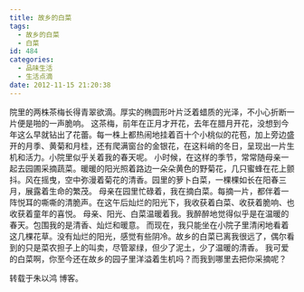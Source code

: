 ```yaml
---
title: 故乡的白菜
tags:
  - 故乡的白菜
  - 白菜
id: 484
categories:
  - 品味生活
  - 生活点滴
date: 2012-11-15 21:20:38
---
```


院里的两株茶梅长得青翠欲滴。厚实的椭圆形叶片泛着蜡质的光泽，不小心折断一片便是啪的一声脆响。
这茶梅，前年在正月才开花，去年在腊月开花，没想到今年这么早就钻出了花蕾。每一株上都热闹地挂着百十个小桃似的花苞，加上旁边盛开的月季、黄菊和月桂，还有爬满窗台的金银花，在这料峭的冬日，呈现出一片生机和活力。小院里似乎关着我的春天呢。
小时候，在这样的季节，常常随母亲一起去园圃采摘蔬菜。暖暖的阳光照着路边一朵朵黄色的野菊花，几只蜜蜂在花上颤抖。风在摇曳，空中弥漫着菊花的清香。园里的萝卜白菜，一棵棵如长在阳春三月，展露着生命的繁茂。
母亲在园里忙碌着，我在摘白菜。每摘一片，都伴着一阵悦耳的嘶嘶的清脆声。在这午后灿烂的阳光下，我收获着白菜、收获着脆响、也收获着童年的喜悦。
母亲、阳光、白菜温暖着我。我醉醉地觉得似乎是在温暖的春天。包围我的是清香、灿烂和暖意。
而现在，我只能坐在小院子里清闲地看着这几棵花草。没有灿烂的阳光，感觉有些阴冷。故乡的白菜已离我很远了，偶尔看到的只是菜农担子上的叫卖，尽管翠绿，但少了泥土，少了温暖的清香。
我可爱的白菜啊，你至今还在故乡的园子里洋溢着生机吗？而我到哪里去把你采摘呢？

转载于朱以鸿 博客。